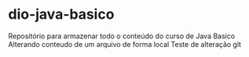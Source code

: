 # dio-java-basico
Repositório para armazenar todo o conteúdo do curso de Java Basíco
Alterando conteudo de um arquivo de forma local
Teste de alteração git
